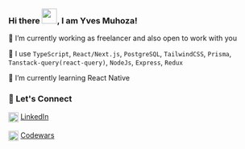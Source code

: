 ### Hi there <img src="https://raw.githubusercontent.com/MartinHeinz/MartinHeinz/master/wave.gif" width="30px">, I am Yves Muhoza!

🔭 I’m currently working as freelancer and also open to work with you 

🧰 I use `TypeScript`, `React/Next.js`, `PostgreSQL`, `TailwindCSS`, `Prisma`, `Tanstack-query(react-query)`, `NodeJs`, `Express`, `Redux`

🌱 I’m currently learning React Native


### 📱 Let's Connect

<img align="center" src="https://cdn.jsdelivr.net/gh/devicons/devicon/icons/linkedin/linkedin-original.svg" alt="me in linkedin" height="auto" width="20"/> [LinkedIn](https://www.linkedin.com/in/muhoza-yves-ab06a7133/) <br/><br/>
<img align="center" src="https://repository-images.githubusercontent.com/584612363/dc5a8b7c-1706-4ab9-9ac0-6e7b834a90fd" alt="codewars profile" height="auto" width="20"/> [Codewars](https://www.codewars.com/users/hozayves)<br/><br/>


